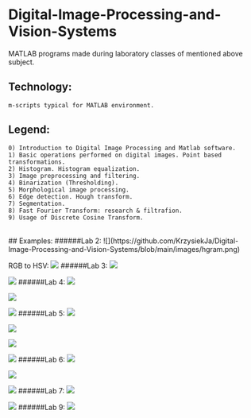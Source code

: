 # Digital-Image-Processing-and-Vision-Systems
MATLAB programs made during laboratory classes of mentioned above subject.

## Technology:
```
m-scripts typical for MATLAB environment.
```

## Legend:
```
0) Introduction to Digital Image Processing and Matlab software.
1) Basic operations performed on digital images. Point based transformations.
2) Histogram. Histogram equalization.
3) Image preprocessing and filtering.
4) Binarization (Thresholding).
5) Morphological image processing.
6) Edge detection. Hough transform.
7) Segmentation.
8) Fast Fourier Transform: research & filtrafion.
9) Usage of Discrete Cosine Transform.
```
<br>
## Examples:
######Lab 2:
![](https://github.com/KrzysiekJa/Digital-Image-Processing-and-Vision-Systems/blob/main/images/hgram.png)
 
RGB to HSV:
![](https://github.com/KrzysiekJa/Digital-Image-Processing-and-Vision-Systems/blob/main/images/rgb_to_hsv.png)
######Lab 3:
![](https://github.com/KrzysiekJa/Digital-Image-Processing-and-Vision-Systems/blob/main/images/gaussian_kernel.png)
 
![](https://github.com/KrzysiekJa/Digital-Image-Processing-and-Vision-Systems/blob/main/images/moon_laplacian.png)
######Lab 4:
![](https://github.com/KrzysiekJa/Digital-Image-Processing-and-Vision-Systems/blob/main/images/coins_binarization.png)
 
![](https://github.com/KrzysiekJa/Digital-Image-Processing-and-Vision-Systems/blob/main/images/text_binarization.png)

![](https://github.com/KrzysiekJa/Digital-Image-Processing-and-Vision-Systems/blob/main/images/entropy_binarization.png)
######Lab 5:
![](https://github.com/KrzysiekJa/Digital-Image-Processing-and-Vision-Systems/blob/main/images/morfological.png)
 
![](https://github.com/KrzysiekJa/Digital-Image-Processing-and-Vision-Systems/blob/main/images/thinning.png)

![](https://github.com/KrzysiekJa/Digital-Image-Processing-and-Vision-Systems/blob/main/images/cars_morf.png)
 
![](https://github.com/KrzysiekJa/Digital-Image-Processing-and-Vision-Systems/blob/main/images/reconstruction.png)
######Lab 6:
![](https://github.com/KrzysiekJa/Digital-Image-Processing-and-Vision-Systems/blob/main/images/canny.png)
 
![](https://github.com/KrzysiekJa/Digital-Image-Processing-and-Vision-Systems/blob/main/images/LoG.png)

![](https://github.com/KrzysiekJa/Digital-Image-Processing-and-Vision-Systems/blob/main/images/hough.png)
######Lab 7:
![](https://github.com/KrzysiekJa/Digital-Image-Processing-and-Vision-Systems/blob/main/7_segmentation/knee.png)
 
![](https://github.com/KrzysiekJa/Digital-Image-Processing-and-Vision-Systems/blob/main/images/segmentation.png)
######Lab 9:
![](https://github.com/KrzysiekJa/Digital-Image-Processing-and-Vision-Systems/blob/main/images/lilia_dct.jpg)

